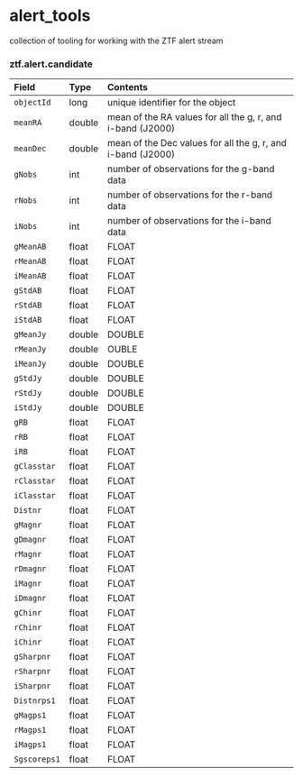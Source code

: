 # alert_tools
collection of tooling for working with the ZTF alert stream



### ztf.alert.candidate

| Field | Type | Contents |
|:--------|:-------|:--------|
| `objectId` |  long | unique identifier for the object |
| `meanRA` | double | mean of the RA values for all the g, r, and i-band (J2000) |
| `meanDec` | double | mean of the Dec values for all the g, r, and i-band (J2000) |
| `gNobs` | int | number of observations for the g-band data  |
| `rNobs` | int | number of observations for the r-band data |
| `iNobs` | int | number of observations for the i-band data |
| `gMeanAB` | float |  FLOAT |
| `rMeanAB` | float | FLOAT |
| `iMeanAB` | float | FLOAT |
| `gStdAB` | float | FLOAT |
| `rStdAB` | float | FLOAT |
| `iStdAB` | float | FLOAT |
| `gMeanJy` | double | DOUBLE |
| `rMeanJy` | double | OUBLE |
| `iMeanJy` | double | DOUBLE |
| `gStdJy` | double | DOUBLE |
| `rStdJy` | double | DOUBLE |
| `iStdJy` | double |  DOUBLE |
| `gRB` | float | FLOAT |
| `rRB` | float | FLOAT |
| `iRB` | float | FLOAT |
| `gClasstar` | float | FLOAT |
| `rClasstar` | float | FLOAT |
| `iClasstar` | float |  FLOAT |
| `Distnr` | float | FLOAT |
| `gMagnr` | float | FLOAT |
| `gDmagnr` | float | FLOAT |
| `rMagnr` | float | FLOAT |
| `rDmagnr` | float | FLOAT |
| `iMagnr` | float | FLOAT |
| `iDmagnr` | float | FLOAT |
| `gChinr` | float | FLOAT |
| `rChinr` | float | FLOAT |
| `iChinr` | float | FLOAT |
| `gSharpnr` | float | FLOAT |
| `rSharpnr` | float | FLOAT |
| `iSharpnr` | float | FLOAT|
| `Distnrps1` | float | FLOAT |
| `gMagps1` | float | FLOAT |
| `rMagps1` | float | FLOAT |
| `iMagps1` | float | FLOAT |
| `Sgscoreps1` | float |  FLOAT |
